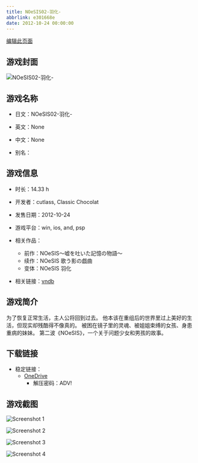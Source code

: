 ```yaml
---
title: NOeSIS02-羽化-
abbrlink: e301668e
date: 2012-10-24 00:00:00
---
```

[编辑此页面](https://github.com/ACG-3/ADV3-source/blob/main/source/_posts/games/NOeSIS02-%E7%BE%BD%E5%8C%96-.md)

## 游戏封面

![NOeSIS02-羽化-](https://pan.timero.xyz/d/onedrive/img_lib_001/NOeSIS02-%E7%BE%BD%E5%8C%96-_cover.avif)


## 游戏名称

- 日文：NOeSIS02-羽化-
- 英文：None
- 中文：None

- 别名：


## 游戏信息

- 时长：14.33 h
- 开发者：cutlass, Classic Chocolat
- 发售日期：2012-10-24
- 游戏平台：win, ios, and, psp
- 相关作品：
   - 前作：NOeSIS～嘘を吐いた記憶の物語～
   - 续作：NOeSIS 歌う影の戯曲
   - 变体：NOeSIS 羽化

- 相关链接：[vndb](https://vndb.org/v11858)


## 游戏简介

为了恢复正常生活，主人公将回到过去。
他本该在重组后的世界里过上美好的生活，但现实却残酷得不像真的。
被困在镜子里的灵魂、被姐姐束缚的女孩、身患重病的妹妹。
第二波《NOeSIS》，一个关于问题少女和男孩的故事。




## 下载链接

- 稳定链接：
    - [OneDrive](https://pan.timero.xyz/onedrive/adv_lib_001/NOeSIS02-%E7%BE%BD%E5%8C%96-)
        - 解压密码：ADV!



## 游戏截图


![Screenshot 1](https://pan.timero.xyz/d/onedrive/img_lib_001/NOeSIS02-%E7%BE%BD%E5%8C%96-_Screenshot_1.avif)

![Screenshot 2](https://pan.timero.xyz/d/onedrive/img_lib_001/NOeSIS02-%E7%BE%BD%E5%8C%96-_Screenshot_2.avif)

![Screenshot 3](https://pan.timero.xyz/d/onedrive/img_lib_001/NOeSIS02-%E7%BE%BD%E5%8C%96-_Screenshot_3.avif)

![Screenshot 4](https://pan.timero.xyz/d/onedrive/img_lib_001/NOeSIS02-%E7%BE%BD%E5%8C%96-_Screenshot_4.avif)


